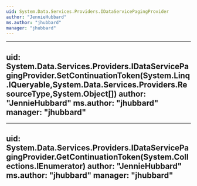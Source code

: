 ```yaml
---
uid: System.Data.Services.Providers.IDataServicePagingProvider
author: "JennieHubbard"
ms.author: "jhubbard"
manager: "jhubbard"
---
```


---
uid: System.Data.Services.Providers.IDataServicePagingProvider.SetContinuationToken(System.Linq.IQueryable,System.Data.Services.Providers.ResourceType,System.Object[])
author: "JennieHubbard"
ms.author: "jhubbard"
manager: "jhubbard"
---

---
uid: System.Data.Services.Providers.IDataServicePagingProvider.GetContinuationToken(System.Collections.IEnumerator)
author: "JennieHubbard"
ms.author: "jhubbard"
manager: "jhubbard"
---
